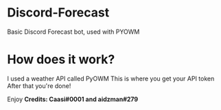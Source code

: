 # Discord-Forecast
Basic Discord Forecast bot, used with PYOWM

# How does it work?
I used a weather API called PyOWM
This is where you get your API token
After that you're done!

Enjoy
**Credits: Caasi#0001 and aidzman#279**
